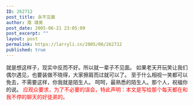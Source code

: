 ```yaml
---
ID: 262712
post_title: 永不见面
author: 南 靖男
post_date: 2005-06-21 23:05:09
post_excerpt: ""
layout: post
permalink: https://larryli.cn/2005/06/262712
published: true
---
```

就是想这样子，现实中反而不好。所以就一辈子不见面。
如果老天开玩笑让我们偶尔遇见，也要装做不晓得，大家擦肩而过就可以了。
至于什么相视一笑都可以免去，不需要这样，你我就是陌生人。
呵呵，最熟悉的陌生人。那个人，祝福你的说。
<font color="#ff0000">应观众要求，为了不必要的误会，特此声明：本文是写给那个每天都在和我不停的聊天的好徒弟的。</font>